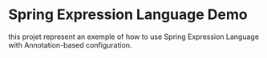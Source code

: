 # Spring Expression Language Demo
this projet represent an exemple of how to use Spring Expression Language with Annotation-based configuration.
